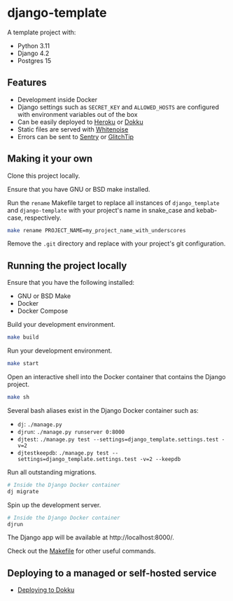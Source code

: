 # django-template

A template project with:

- Python 3.11
- Django 4.2
- Postgres 15

## Features

- Development inside Docker
- Django settings such as `SECRET_KEY` and `ALLOWED_HOSTS` are configured with environment variables out of the box
- Can be easily deployed to [Heroku][heroku] or [Dokku][dokku]
- Static files are served with [Whitenoise][whitenoise]
- Errors can be sent to [Sentry][sentry] or [GlitchTip][glitchtip]

[heroku]: https://heroku.com
[dokku]: https://dokku.com/
[whitenoise]: http://whitenoise.evans.io/en/stable/
[sentry]: https://sentry.io/
[glitchtip]: https://glitchtip.com/

## Making it your own

Clone this project locally.

Ensure that you have GNU or BSD make installed.

Run the `rename` Makefile target to replace all instances of `django_template` and `django-template` with your project's name in snake_case and kebab-case, respectively.

```bash
make rename PROJECT_NAME=my_project_name_with_underscores
```

Remove the `.git` directory and replace with your project's git configuration.

## Running the project locally

Ensure that you have the following installed:

- GNU or BSD Make
- Docker
- Docker Compose

Build your development environment.

```bash
make build
```

Run your development environment.

```bash
make start
```

Open an interactive shell into the Docker container that contains the Django project.

```bash
make sh
```

Several bash aliases exist in the Django Docker container such as:

- `dj`: `./manage.py`
- `djrun`: `./manage.py runserver 0:8000`
- `djtest`: `./manage.py test --settings=django_template.settings.test -v=2`
- `djtestkeepdb`: `./manage.py test --settings=django_template.settings.test -v=2 --keepdb`

Run all outstanding migrations.

```bash
# Inside the Django Docker container
dj migrate
```

Spin up the development server.

```bash
# Inside the Django Docker container
djrun
```

The Django app will be available at http://localhost:8000/.

Check out the [Makefile](Makefile) for other useful commands.

## Deploying to a managed or self-hosted service

- [Deploying to Dokku](docs/deploying_to_dokku.md)
